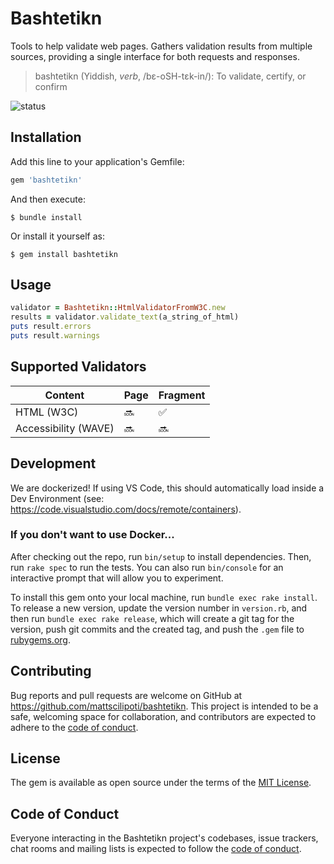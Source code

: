 # Bashtetikn

Tools to help validate web pages. Gathers validation results from multiple sources, providing a single interface for both requests and responses.

> bashtetikn (Yiddish, _verb_, /bɛ-oSH-tɛk-in/): To validate, certify, or confirm

![status](https://github.com/mattscilipoti/bashtetikn/actions/workflows/main.yml/badge.svg)

## Installation

Add this line to your application's Gemfile:

```ruby
gem 'bashtetikn'
```

And then execute:

    $ bundle install

Or install it yourself as:

    $ gem install bashtetikn

## Usage

```ruby
validator = Bashtetikn::HtmlValidatorFromW3C.new
results = validator.validate_text(a_string_of_html)
puts result.errors
puts result.warnings
```

## Supported Validators

| Content | Page | Fragment |
| ------- | ---- | -------- |
| HTML (W3C)   | :soon: | :white_check_mark: |
| Accessibility (WAVE) | :soon: | :soon: |


## Development

We are dockerized! If using VS Code, this should automatically load inside a Dev Environment (see: https://code.visualstudio.com/docs/remote/containers).

### If you don't want to use Docker...

After checking out the repo, run `bin/setup` to install dependencies. Then, run `rake spec` to run the tests. You can also run `bin/console` for an interactive prompt that will allow you to experiment.

To install this gem onto your local machine, run `bundle exec rake install`. To release a new version, update the version number in `version.rb`, and then run `bundle exec rake release`, which will create a git tag for the version, push git commits and the created tag, and push the `.gem` file to [rubygems.org](https://rubygems.org).

## Contributing

Bug reports and pull requests are welcome on GitHub at https://github.com/mattscilipoti/bashtetikn. This project is intended to be a safe, welcoming space for collaboration, and contributors are expected to adhere to the [code of conduct](https://github.com/mattscilipoti/bashtetikn/blob/deploy/CODE_OF_CONDUCT.md).

## License

The gem is available as open source under the terms of the [MIT License](https://opensource.org/licenses/MIT).

## Code of Conduct

Everyone interacting in the Bashtetikn project's codebases, issue trackers, chat rooms and mailing lists is expected to follow the [code of conduct](https://github.com/mattscilipoti/bashtetikn/blob/deploy/CODE_OF_CONDUCT.md).
